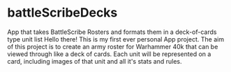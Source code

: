 # battleScribeDecks
App that takes BattleScribe Rosters and formats them in a deck-of-cards type unit list
Hello there! This is my first ever personal App project. The aim of this project is to create an army roster for Warhammer 40k that can be viewed through like a deck of cards. Each unit will be represented on a card, including images of that unit and all it's stats and rules. 
